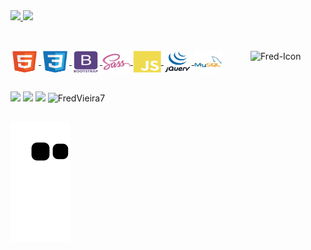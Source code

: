  <div>
  <a href="https://github.com/FredVieira7">
  <img height="150em" src="https://github-readme-stats.vercel.app/api?username=FredVieira7&show_icons=true&theme=synthwave&include_all_commits=true&count_private=true"/>
  <img height="150em" src="https://github-readme-stats.vercel.app/api/top-langs/?username=FredVieira7&layout=compact&langs_count=7&theme=synthwave"/>
</div>
  
  ##
  
<div style="display: inline_block"><br>
  <img align="center" alt="Fred-HTML" height="35" width="45" src="https://raw.githubusercontent.com/devicons/devicon/master/icons/html5/html5-original.svg">
  <img align="center" alt="Fred-CSS" height="35" width="45" src="https://raw.githubusercontent.com/devicons/devicon/master/icons/css3/css3-original.svg">
  <img align="center" alt="Fred-BOOTSTRAP" height="35" width="45" src="https://github.com/devicons/devicon/blob/master/icons/bootstrap/bootstrap-plain-wordmark.svg">
  <img align="center" alt="Fred-SASS" height="35" width="45" src="https://github.com/devicons/devicon/blob/master/icons/sass/sass-original.svg">
  <img align="center" alt="Fred-JS" height="35" width="45" src="https://raw.githubusercontent.com/devicons/devicon/master/icons/javascript/javascript-plain.svg">
  <img align="center" alt="Fred-JQUERY" height="35" width="45" src="https://github.com/devicons/devicon/blob/master/icons/jquery/jquery-original-wordmark.svg">
  <img align="center" alt="Fred-MYSQL" height="35" width="45" src="https://github.com/devicons/devicon/blob/master/icons/mysql/mysql-original-wordmark.svg">
  <img align="right" height="120" width="120" alt="Fred-Icon" src="https://cdn.discordapp.com/attachments/574373632982384660/863524162328592394/Perfil_Mo_-_icon.png">
</div>
 
  
 ##
  
  
<div> 
<a href="https://www.twitch.tv/xobelisco" target="_blank"><img src="https://img.shields.io/badge/Twitch-9146FF?style=for-the-badge&logo=twitch&logoColor=white" target="_blank"></a>
  <a href = "mailto:fredvieira0709@gmail.com"><img src="https://img.shields.io/badge/-Gmail-%23333?style=for-the-badge&logo=gmail&logoColor=white" target="_blank"></a>
  <a href="https://www.linkedin.com/in/fredvieira7/" target="_blank"><img src="https://img.shields.io/badge/-LinkedIn-%230077B5?style=for-the-badge&logo=linkedin&logoColor=white" target="_blank"></a> 
  <img src="https://komarev.com/ghpvc/?username=FredVieira7&color=blue" alt="FredVieira7" />
  
  ##
  
  ![Snake animation](https://github.com/rafaballerini/rafaballerini/blob/output/github-contribution-grid-snake.svg)
</div>
